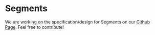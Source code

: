 # Segments

We are working on the specification/design for Segments on our [Github Page](https://github.com/SolidStateGroup/bullet-train-api/wiki/Segments). Feel free to contribute!
